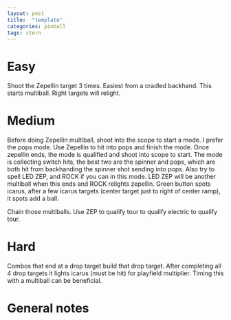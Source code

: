 ```yaml
---
layout: post
title:  "template"
categories: pinball
tags: stern
---
```


# Easy
Shoot the Zepellin target 3 times. Easiest from a cradled backhand. This starts multiball. Right targets will relight.

# Medium
Before doing Zepellin multiball, shoot into the scope to start a mode. I prefer the pops mode. Use Zepellin to hit into pops and finish the mode. Once zepellin ends, the mode is qualified and shoot into scope to start. The mode is collecting switch hits, the best two are the spinner and pops, which are both hit from backhanding the spinner shot sending into pops. Also try to spell LED ZEP, and ROCK if you can in this mode. LED ZEP will be another multiball when this ends and ROCK relights zepellin. Green button spots icarus, after a few icarus targets (center target just to right of center ramp), it spots add a ball.

Chain those multiballs. Use ZEP to qualify tour to qualify electric to qualify tour.

# Hard
Combos that end at a drop target build that drop target. After completing all 4 drop targets it lights icarus (must be hit) for playfield multiplier. Timing this with a multiball can be beneficial.

# General notes


